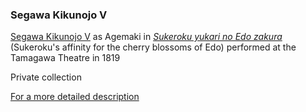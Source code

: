 ### Segawa Kikunojo V

[Segawa Kikunojo V](/exhibition/group-7) as Agemaki in _[Sukeroku yukari no Edo zakura](/exhibition/group-5)_
(Sukeroku's affinity for the cherry blossoms of Edo) performed at the Tamagawa Theatre in 1819

Private collection

[For a more detailed description](/theme/fan-prints-one)
